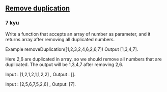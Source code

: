 <h2><a href=https://www.codewars.com/kata/5904d222e1bfd3354e000026/train/javascript target="_blank">Remove duplication </a></h2><h3>7 kyu</h3><p>Write a function that accepts an array of number as parameter, and it returns array after removing all duplicated numbers. </p><p>Example removeDuplication([1,2,3,2,4,6,2,6,7]) Output [1,3,4,7].</p><p>Here 2,6 are duplicated in array, so we should remove all numbers that are duplicated. The output will be 1,3,4,7 after removing 2,6. </p><p>Input : [1,2,1,2,1,1,2,2] , Output : [].</p><p>Input : [2,5,6,7,5,2,6] , Output: [7].</p>